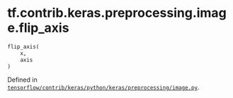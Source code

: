 <div itemscope itemtype="http://developers.google.com/ReferenceObject">
<meta itemprop="name" content="tf.contrib.keras.preprocessing.image.flip_axis" />
</div>

# tf.contrib.keras.preprocessing.image.flip_axis

``` python
flip_axis(
    x,
    axis
)
```



Defined in [`tensorflow/contrib/keras/python/keras/preprocessing/image.py`](https://www.tensorflow.org/code/tensorflow/contrib/keras/python/keras/preprocessing/image.py).

